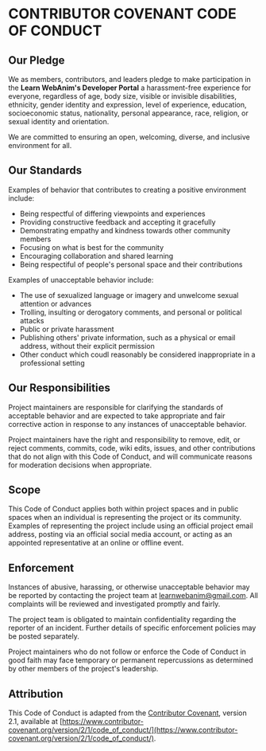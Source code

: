 # CONTRIBUTOR COVENANT CODE OF CONDUCT
## Our Pledge
We as members, contributors, and leaders pledge to make participation in the **Learn WebAnim's Developer Portal** a harassment-free experience for everyone, regardless of age, body size, visible or invisible disabilities, ethnicity, gender identity and expression, level of experience, education, socioeconomic status, nationality, personal appearance, race, religion, or sexual identity and orientation.

We are committed to ensuring an open, welcoming, diverse, and inclusive environment for all.

## Our Standards
Examples of behavior that contributes to creating a positive environment include:
- Being respectful of differing viewpoints and experiences
- Providing constructive feedback and accepting it gracefully
- Demonstrating empathy and kindness towards other community members
- Focusing on what is best for the community
- Encouraging collaboration and shared learning
- Being respectiful of people's personal space and their contributions

Examples of unacceptable behavior include:
- The use of sexualized language or imagery and unwelcome sexual attention or advances
- Trolling, insulting or derogatory comments, and personal or political attacks
- Public or private harassment
- Publishing others' private information, such as a physical or email address, without their explicit permission
- Other conduct which coudl reasonably be considered inappropriate in a professional setting

## Our Responsibilities
Project maintainers are responsible for clarifying the standards of acceptable behavior and are expected to take appropriate and fair corrective action in response to any instances of unacceptable behavior.

Project maintainers have the right and responsibility to remove, edit, or reject comments, commits, code, wiki edits, issues, and other contributions that do not align with this Code of Conduct, and will communicate reasons for moderation decisions when appropriate.

## Scope
This Code of Conduct applies both within project spaces and in public spaces when an individual is representing the project or its community.  Examples of representing the project include using an official project email address, posting via an official social media account, or acting as an appointed representative at an online or offline event.

## Enforcement
Instances of abusive, harassing, or otherwise unacceptable behavior may be reported by contacting the project team at [learnwebanim@gmail.com](learnwebanim@gmail.com).  All complaints will be reviewed and investigated promptly and fairly.

The project team is obligated to maintain confidentiality regarding the reporter of an incident.  Further details of specific enforcement policies may be posted separately.

Project maintainers who do not follow or enforce the Code of Conduct in good faith may face temporary or permanent repercussions as determined by other members of the project's leadership.

## Attribution
This Code of Conduct is adapted from the [Contributor Covenant](https://www.contributor-covenant.org/), version 2.1, available at [https://www.contributor-covenant.org/version/2/1/code_of_conduct/](https://www.contributor-covenant.org/version/2/1/code_of_conduct/).
